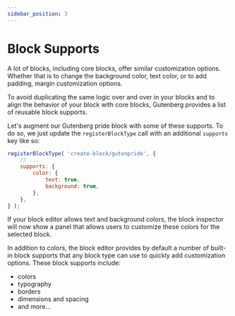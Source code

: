 ```yaml
---
sidebar_position: 3
---
```


# Block Supports

A lot of blocks, including core blocks, offer similar customization options. Whether that is to change the background color, text color, or to add padding, margin customization options.

To avoid duplicating the same logic over and over in your blocks and to align the behavior of your block with core blocks, Gutenberg provides a list of reusable block supports.

Let's augment our Gutenberg pride block with some of these supports. To do so, we just update the `registerBlockType` call with an additional `supports` key like so:

```jsx
registerBlockType( 'create-block/gutenpride', {
	// ...
	supports: {
		color: {
			text: true,
			background: true,
		},
	},
} );
```

If your block editor allows text and background colors, the block inspector will now show a panel that allows users to customize these colors for the selected block.

In addition to colors, the block editor provides by default a number of built-in block supports that any block type can use to quickly add customization options. These block supports include:

 - colors
 - typography
 - borders
 - dimensions and spacing
 - and more...
